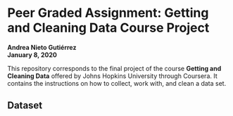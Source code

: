 # Peer Graded Assignment: Getting and Cleaning Data Course Project
**Andrea Nieto Gutiérrez**  
**January 8, 2020**

This repository corresponds to the final project of the course **Getting
and Cleaning Data** offered by Johns Hopkins University through Coursera.
It contains the instructions on how to collect, work with, and clean a data
set.

## Dataset 
